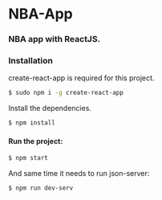 # NBA-App
### NBA app with ReactJS.

### Installation

create-react-app is required for this project.

```sh
$ sudo npm i -g create-react-app
```

Install the dependencies.

```sh
$ npm install
```

#### Run the project:

```sh
$ npm start
```
And same time it needs to run json-server:

```sh
$ npm run dev-serv
```
